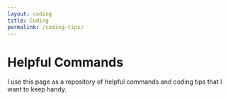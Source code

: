 ```yaml
---
layout: coding
title: Coding
permalink: /coding-tips/
---
```


# Helpful Commands
I use this page as a repository of helpful commands and coding tips that I want to keep handy.
